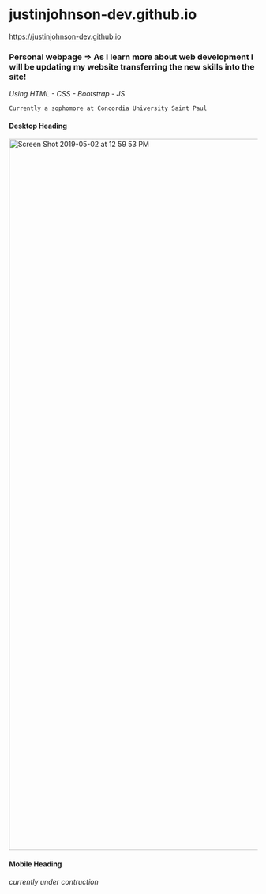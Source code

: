# justinjohnson-dev.github.io

https://justinjohnson-dev.github.io

### Personal webpage => As I learn more about web development I will be updating my website transferring the new skills into the site!

*Using HTML - CSS - Bootstrap - JS*

```
Currently a sophomore at Concordia University Saint Paul
```
#### Desktop Heading
<img width="1439" alt="Screen Shot 2019-05-02 at 12 59 53 PM" src="https://user-images.githubusercontent.com/23105078/57096179-3f2b8d80-6cda-11e9-99cf-3e4aa29ddeec.png">

#### Mobile Heading
*currently under contruction*

